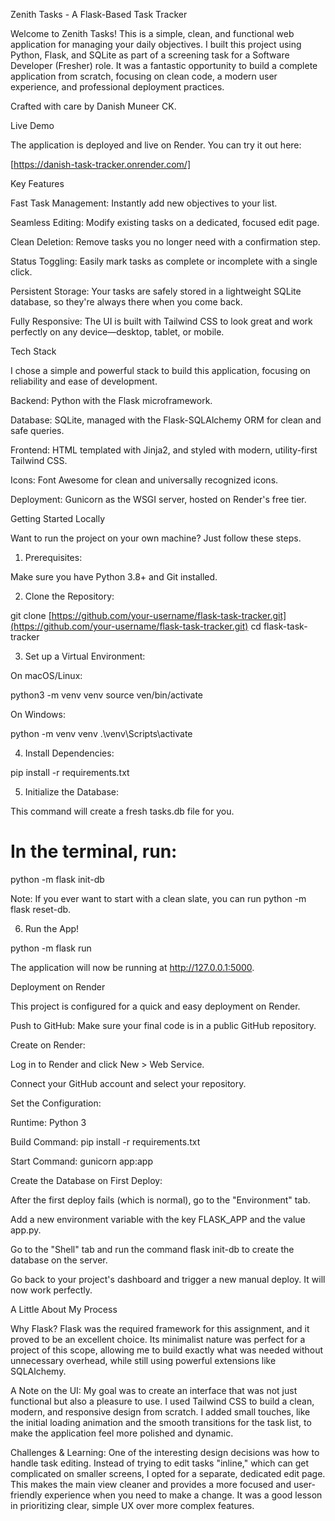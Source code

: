 Zenith Tasks - A Flask-Based Task Tracker

Welcome to Zenith Tasks! This is a simple, clean, and functional web application for managing your daily objectives. I built this project using Python, Flask, and SQLite as part of a screening task for a Software Developer (Fresher) role. It was a fantastic opportunity to build a complete application from scratch, focusing on clean code, a modern user experience, and professional deployment practices.

Crafted with care by Danish Muneer CK.

Live Demo

The application is deployed and live on Render. You can try it out here:

[https://danish-task-tracker.onrender.com/]

Key Features

Fast Task Management: Instantly add new objectives to your list.

Seamless Editing: Modify existing tasks on a dedicated, focused edit page.

Clean Deletion: Remove tasks you no longer need with a confirmation step.

Status Toggling: Easily mark tasks as complete or incomplete with a single click.

Persistent Storage: Your tasks are safely stored in a lightweight SQLite database, so they're always there when you come back.

Fully Responsive: The UI is built with Tailwind CSS to look great and work perfectly on any device—desktop, tablet, or mobile.

Tech Stack

I chose a simple and powerful stack to build this application, focusing on reliability and ease of development.

Backend: Python with the Flask microframework.

Database: SQLite, managed with the Flask-SQLAlchemy ORM for clean and safe queries.

Frontend: HTML templated with Jinja2, and styled with modern, utility-first Tailwind CSS.

Icons: Font Awesome for clean and universally recognized icons.

Deployment: Gunicorn as the WSGI server, hosted on Render's free tier.

Getting Started Locally

Want to run the project on your own machine? Just follow these steps.

1. Prerequisites:

Make sure you have Python 3.8+ and Git installed.

2. Clone the Repository:

git clone [https://github.com/your-username/flask-task-tracker.git](https://github.com/your-username/flask-task-tracker.git)
cd flask-task-tracker

3. Set up a Virtual Environment:

On macOS/Linux:

python3 -m venv venv
source ven/bin/activate

On Windows:

python -m venv venv
.\venv\Scripts\activate

4. Install Dependencies:

pip install -r requirements.txt

5. Initialize the Database:

This command will create a fresh tasks.db file for you.

# In the terminal, run:

python -m flask init-db

Note: If you ever want to start with a clean slate, you can run python -m flask reset-db.

6. Run the App!

python -m flask run

The application will now be running at http://127.0.0.1:5000.

Deployment on Render

This project is configured for a quick and easy deployment on Render.

Push to GitHub: Make sure your final code is in a public GitHub repository.

Create on Render:

Log in to Render and click New > Web Service.

Connect your GitHub account and select your repository.

Set the Configuration:

Runtime: Python 3

Build Command: pip install -r requirements.txt

Start Command: gunicorn app:app

Create the Database on First Deploy:

After the first deploy fails (which is normal), go to the "Environment" tab.

Add a new environment variable with the key FLASK_APP and the value app.py.

Go to the "Shell" tab and run the command flask init-db to create the database on the server.

Go back to your project's dashboard and trigger a new manual deploy. It will now work perfectly.

A Little About My Process

Why Flask? Flask was the required framework for this assignment, and it proved to be an excellent choice. Its minimalist nature was perfect for a project of this scope, allowing me to build exactly what was needed without unnecessary overhead, while still using powerful extensions like SQLAlchemy.

A Note on the UI: My goal was to create an interface that was not just functional but also a pleasure to use. I used Tailwind CSS to build a clean, modern, and responsive design from scratch. I added small touches, like the initial loading animation and the smooth transitions for the task list, to make the application feel more polished and dynamic.

Challenges & Learning: One of the interesting design decisions was how to handle task editing. Instead of trying to edit tasks "inline," which can get complicated on smaller screens, I opted for a separate, dedicated edit page. This makes the main view cleaner and provides a more focused and user-friendly experience when you need to make a change. It was a good lesson in prioritizing clear, simple UX over more complex features.
